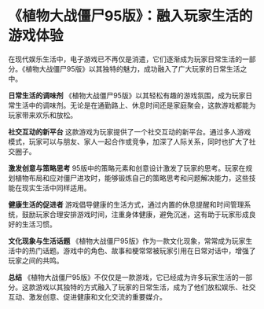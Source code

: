 # 《植物大战僵尸95版》：融入玩家生活的游戏体验

在现代娱乐生活中，电子游戏已不再仅是消遣，它们逐渐成为玩家日常生活的一部分。《植物大战僵尸95版》以其独特的魅力，成功融入了广大玩家的日常生活之中。

**日常生活的调味剂**
《植物大战僵尸95版》以其轻松有趣的游戏氛围，成为玩家日常生活中的调味剂。无论是在通勤路上、休息时间还是家庭聚会，这款游戏都能为玩家带来欢乐和放松。

**社交互动的新平台**
这款游戏为玩家提供了一个社交互动的新平台。通过多人游戏模式，玩家可以与朋友、家人一起合作或竞争，加深了人际关系，同时也扩大了社交圈子。

**激发创意与策略思考**
95版中的策略元素和创意设计激发了玩家的思考。玩家在规划植物布局和应对僵尸进攻时，能够锻炼自己的策略思考和问题解决能力，这些技能在现实生活中同样适用。

**健康生活的促进者**
游戏倡导健康的生活方式，通过内置的休息提醒和时间管理系统，鼓励玩家合理安排游戏时间，注重身体健康，避免沉迷，这有助于玩家形成良好的生活习惯。

**文化现象与生活话题**
《植物大战僵尸95版》作为一款文化现象，常常成为玩家生活中的热门话题。游戏中的角色、故事和梗常常被玩家引用在日常对话中，增强了玩家之间的共鸣。

**总结**
《植物大战僵尸95版》不仅仅是一款游戏，它已经成为许多玩家生活的一部分。这款游戏以其独特的方式融入了玩家的日常生活，成为了他们放松娱乐、社交互动、激发创意、促进健康和文化交流的重要媒介。